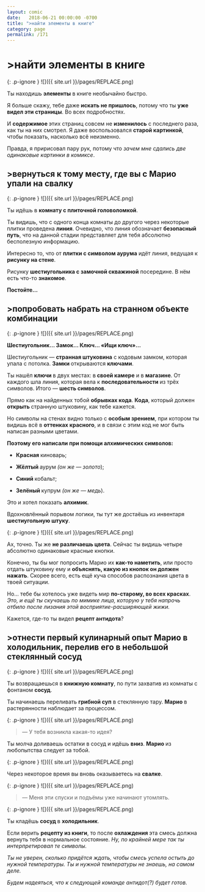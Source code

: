 ```yaml
---
layout: comic
date:   2018-06-21 00:00:00 -0700
title: ">найти элементы в книге"
category: page
permalink: /171
---
```

# >найти элементы в книге

{: .p-ignore }
![]({{ site.url }}/pages/REPLACE.png)

Ты находишь <strong>элементы</strong> в книге необычайно быстро.

Я больше скажу, тебе даже <strong>искать не пришлось</strong>, потому что ты <strong>уже видел эти страницы</strong>. Во всех подробностях.

И <strong>содержимое </strong>этих страниц совсем не <strong>изменилось</strong> с последнего раза, как ты на них смотрел. Я даже воспользовался <strong>старой картинкой</strong>, чтобы показать, насколько всё неизменно. 

Правда, я пририсовал пару рук, потому что <em>зачем мне сдались две одинаковые картинки в комиксе</em>.

## >вернуться к тому месту, где вы с Марио упали на свалку

{: .p-ignore }
![]({{ site.url }}/pages/REPLACE.png)

Ты идёшь в <strong>комнату с плиточной головоломкой</strong>.

Ты видишь, что с одного конца комнаты до другого через некоторые плитки проведена <strong>линия</strong>. Очевидно, что линия обозначает <strong>безопасный путь</strong>, что на данной стадии представляет для тебя абсолютно бесполезную информацию.

Интересно то, что от <strong>плитки с символом аурума</strong> идёт линия, ведущая к <strong>рисунку на стене</strong>.

Рисунку <strong>шестиугольника с замочной скважиной</strong> посередине. В нём есть что-то <strong>знакомое</strong>.

<strong>Постойте…</strong>

## >попробовать набрать на странном объекте комбинации

{: .p-ignore }
![]({{ site.url }}/pages/REPLACE.png)

<strong>Шестиугольник… Замок… Ключ… «Ищи ключ»…</strong>

Шестиугольник — <strong>странная штуковина</strong> с кодовым замком, которая упала с потолка. <strong>Замки </strong>открываются <strong>ключами</strong>.

Ты нашёл <strong>ключи </strong>в двух местах: в<strong> своей камере</strong> и в <strong>магазине</strong>. От каждого шла линия, которая вела к <strong>последовательности </strong>из трёх символов. Итого — <strong>шесть символов</strong>.

Прямо как на найденных тобой <strong>обрывках кода</strong>. <strong>Кода</strong>, который должен <strong>открыть </strong>странную штуковину, как тебе кажется.

Но символы на стенах видно только с <strong>особым зрением</strong>, при котором ты видишь всё в <strong>оттенках красного</strong>, и в связи с этим код не мог быть написан разными цветами. 

<strong>Поэтому его написали при помощи алхимических символов:</strong>

<ul><li><strong>Красная </strong>киноварь;</li></ul>

<ul><li><strong>Жёлтый </strong>аурум<em> (он же — золото</em>); </li></ul>

<ul><li><strong>Синий </strong>кобальт;</li></ul>

<ul><li><strong>Зелёный </strong>купрум<em> (он же — медь</em>).</li></ul>

Это и хотел показать <strong>алхимик</strong>.

Вдохновлённый порывом логики, ты тут же достаёшь из инвентаря <strong>шестиугольную штуку</strong>.

{: .p-ignore }
![]({{ site.url }}/pages/REPLACE.png)

Ах, точно. Ты же <strong>не различаешь цвета</strong>. Сейчас ты видишь четыре абсолютно одинаковые красные кнопки.

Конечно, ты бы мог попросить Марио их <strong>как-то наметить</strong>, или просто отдать штуковину ему и <strong>объяснять, какую из кнопок он должен нажать</strong>. Скорее всего, есть ещё куча способов распознания цвета в твоей ситуации.

Но… тебе бы хотелось уже видеть мир <strong>по-старому, во всех красках</strong>. <em>Это, и ещё ты скучаешь по мимике лица, которую у тебя напрочь отбило после лизания этой восприятие-расширяющей жижи.</em>

Кажется, где-то ты видел <strong>рецепт антидота</strong>?

## >отнести первый кулинарный опыт Марио в холодильник, перелив его в небольшой стеклянный сосуд

{: .p-ignore }
![]({{ site.url }}/pages/REPLACE.png)

Ты возвращаешься в <strong>книжную комнату</strong>, по пути захватив из комнаты с фонтаном <strong>сосуд</strong>.

Ты начинаешь переливать <strong>грибной суп</strong> в стеклянную тару. <strong>Марио </strong>в растерянности наблюдает за процессом.

{: .p-ignore }
![]({{ site.url }}/pages/REPLACE.png)

<blockquote>— У тебя возникла какая-то идея?</blockquote>

Ты молча доливаешь остатки в сосуд и идёшь <strong>вниз</strong>. <strong>Марио </strong>из любопытства следует за тобой.

{: .p-ignore }
![]({{ site.url }}/pages/REPLACE.png)

Через некоторое время вы вновь оказываетесь на <strong>свалке</strong>.

{: .p-ignore }
![]({{ site.url }}/pages/REPLACE.png)

<blockquote>— Меня эти спуски и подъёмы уже начинают утомлять.</blockquote>

{: .p-ignore }
![]({{ site.url }}/pages/REPLACE.png)

Ты кладёшь <strong>сосуд </strong>в <strong>холодильник</strong>.

Если верить <strong>рецепту из книги</strong>, то после <strong>охлаждения </strong>эта смесь должна вернуть тебя в нормальное состояние. <em>Ну, по крайней мере так ты интерпретировал те символы.</em>

<em>Ты не уверен, сколько придётся ждать, чтобы смесь успела остыть до нужной температуры. Ты и нужной температуры не знаешь, на самом деле. </em>

<em>Будем надеяться, что к следующей команде антидот(?) будет готов.</em>
